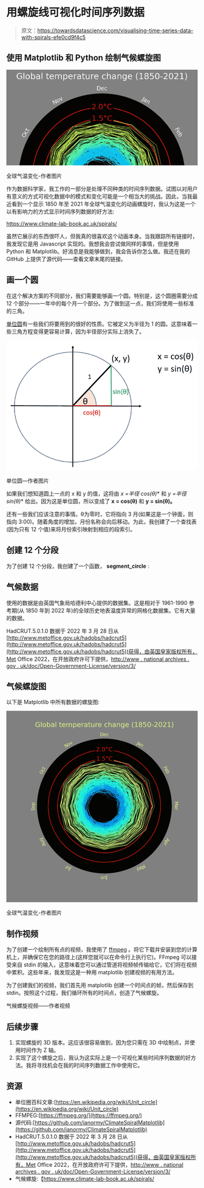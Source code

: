# 用螺旋线可视化时间序列数据

> 原文：<https://towardsdatascience.com/visualising-time-series-data-with-spirals-efe0cd9f4c5>

## 使用 Matplotlib 和 Python 绘制气候螺旋图

![](img/92590081be70e7f8eee4f3bec711a230.png)

全球气温变化-作者图片

作为数据科学家，我工作的一部分是处理不同种类的时间序列数据。试图以对用户有意义的方式可视化数据中的模式和变化可能是一个相当大的挑战。因此，当我最近看到一个显示 1850 年至 2021 年全球气温变化的动画螺旋时，我认为这是一个以有影响力的方式显示时间序列数据的好方法:

<https://www.climate-lab-book.ac.uk/spirals/>  

虽然它展示的东西很吓人，但我真的很喜欢这个动画本身。当我跟踪所有链接时，我发现它是用 Javascript 实现的。我想我会尝试做同样的事情，但是使用 Python 和 Matplotlib。好消息是我能够做到，我会告诉你怎么做。我还在我的 GitHub 上提供了源代码——查看文章末尾的链接。

## 画一个圆

在这个解决方案的不同部分，我们需要能够画一个圆。特别是，这个圆圈需要分成 12 个部分——一年中的每个月一个部分。为了做到这一点，我们将使用一些标准的三角。

[单位圆](https://en.wikipedia.org/wiki/Unit_circle)有一些我们将要用到的很好的性质。它被定义为半径为 1 的圆。这意味着一些三角方程变得更容易计算，因为半径部分实际上消失了。

![](img/3504affe6bd98e6922eb492f375016f1.png)

单位圆—作者图片

如果我们想知道圆上一点的 x 和 y 的值，这将由 **x =半径* cos(θ)** 和 **y =半径* sin(θ)** 给出。因为这是单位圆，所以变成了 **x = cos(θ)** 和 **y = sin(θ)。**

还有一些我们应该注意的事情。θ为零时，它将指向 3 月(如果这是一个钟面，则指向 3:00)。随着角度的增加，月份名称会向后移动。为此，我创建了一个查找表(因为只有 12 个值)来将月份索引映射到相应的段索引。

## 创建 12 个分段

为了创建 12 个分段，我创建了一个函数， **segment_circle** :

## 气候数据

使用的数据是由英国气象局哈德利中心提供的数据集。这是相对于 1961-1990 参考期(从 1850 年到 2022 年)的全球历史地表温度异常的网格化数据集。它有大量的数据。

HadCRUT.5.0.1.0 数据于 2022 年 3 月 28 日从[http://www.metoffice.gov.uk/hadobs/hadcrut5](http://www.metoffice.gov.uk/hadobs/hadcrut5](http://www.metoffice.gov.uk/hadobs/hadcrut5))获得，由英国皇家版权所有，Met Office 2022，在开放政府许可下提供，[http://www . national archives . gov . uk/doc/Open-Government-License/version/3/](http://www.nationalarchives.gov.uk/doc/open-government-licence/version/3/](http://www.nationalarchives.gov.uk/doc/open-government-licence/version/3/))

## 气候螺旋图

以下是 Matplotlib 中所有数据的螺旋图:

![](img/06c7f904165a4ea582eda3f5056cc40f.png)

全球气温变化-作者图片

## 制作视频

为了创建一个绘制所有点的视频，我使用了 [ffmpeg](https://ffmpeg.org/) 。将它下载并安装到您的计算机上，并确保它在您的路径上(这样您就可以在命令行上执行它)。FFmpeg 可以接受来自 stdin 的输入，这意味着您可以通过管道将视频帧传输给它，它们将在视频中累积。这些年来，我发现这是一种用 matplotlib 创建视频的有用方法。

为了创建我们的视频，我们首先用 matplotlib 创建一个时间点的帧，然后保存到 stdin。按照这个过程，我们循环所有的时间点，创造了气候螺旋。

气候螺旋视频——作者视频

## 后续步骤

1.  实现螺旋的 3D 版本。这应该很容易做到，因为您只需在 3D 中绘制点，并使用时间作为 Z 轴。
2.  实现了这个螺旋之后，我认为这实际上是一个可视化某些时间序列数据的好方法。我将寻找机会在我的时间序列数据工作中使用它。

## 资源

*   单位圈百科文章:[https://en.wikipedia.org/wiki/Unit_circle](https://en.wikipedia.org/wiki/Unit_circle)
*   FFMPEG:[https://ffmpeg.org/](https://ffmpeg.org/)
*   源代码:[https://github.com/ianormy/ClimateSpiralMatplotlib](https://github.com/ianormy/ClimateSpiralMatplotlib)
*   HadCRUT.5.0.1.0 数据于 2022 年 3 月 28 日从[http://www.metoffice.gov.uk/hadobs/hadcrut5](http://www.metoffice.gov.uk/hadobs/hadcrut5](http://www.metoffice.gov.uk/hadobs/hadcrut5))获得，由英国皇家版权所有，Met Office 2022，在开放政府许可下提供，[http://www . national archives . gov . uk/doc/Open-Government-License/version/3/](http://www.nationalarchives.gov.uk/doc/open-government-licence/version/3/](http://www.nationalarchives.gov.uk/doc/open-government-licence/version/3/))
*   气候螺旋:【https://www.climate-lab-book.ac.uk/spirals/ 